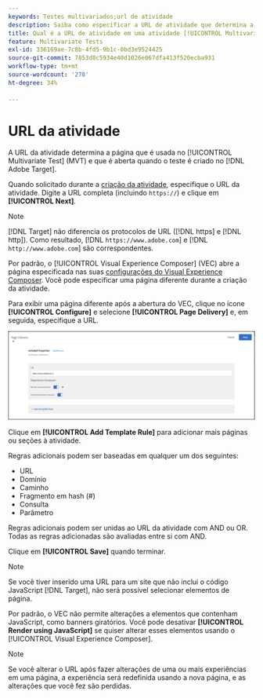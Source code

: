 ```yaml
---
keywords: Testes multivariados;url de atividade
description: Saiba como especificar a URL de atividade que determina a página que é usada no teste e que é aberta quando a atividade [!UICONTROL Multivariate Test] é criada usando  [!DNL Adobe Target].
title: Qual é a URL de atividade em uma atividade [!UICONTROL Multivariate Test] (MVT)?
feature: Multivariate Tests
exl-id: 336169ae-7c8b-4fd5-9b1c-0bd3e9524425
source-git-commit: 7853d8c5934e40d1026e067dfa413f520ecba931
workflow-type: tm+mt
source-wordcount: '278'
ht-degree: 34%

---
```


# URL da atividade

A URL da atividade determina a página que é usada no [!UICONTROL Multivariate Test] (MVT) e que é aberta quando o teste é criado no [!DNL Adobe Target].

Quando solicitado durante a [criação da atividade](/help/main/c-activities/c-multivariate-testing/t-create-multivariate-test/create-multivariate-test.md), especifique o URL da atividade. Digite a URL completa (incluindo `https://`) e clique em **[!UICONTROL Next]**.

>[!NOTE]
>
>[!DNL Target] não diferencia os protocolos de URL ([!DNL https] e [!DNL http]). Como resultado, [!DNL `https://www.adobe.com`] e [!DNL `http://www.adobe.com`] são correspondentes.

Por padrão, o [!UICONTROL Visual Experience Composer] (VEC) abre a página especificada nas suas [configurações do Visual Experience Composer](/help/main/administrating-target/visual-experience-composer-set-up.md). Você pode especificar uma página diferente durante a criação da atividade.

Para exibir uma página diferente após a abertura do VEC, clique no ícone **[!UICONTROL Configure]** e selecione **[!UICONTROL Page Delivery]** e, em seguida, especifique a URL.

![Caixa de diálogo Entrega de página](/help/main/c-activities/c-multivariate-testing/t-create-multivariate-test/assets/url-config.png)

Clique em **[!UICONTROL Add Template Rule]** para adicionar mais páginas ou seções à atividade.

Regras adicionais podem ser baseadas em qualquer um dos seguintes:

* URL
* Domínio
* Caminho
* Fragmento em hash (#)
* Consulta
* Parâmetro

Regras adicionais podem ser unidas ao URL da atividade com AND ou OR. Todas as regras adicionadas são avaliadas entre si com AND.

Clique em **[!UICONTROL Save]** quando terminar.

>[!NOTE]
>
>Se você tiver inserido uma URL para um site que não inclui o código JavaScript [!DNL Target], não será possível selecionar elementos de página.

Por padrão, o VEC não permite alterações a elementos que contenham JavaScript, como banners giratórios. Você pode desativar **[!UICONTROL Render using JavaScript]** se quiser alterar esses elementos usando o [!UICONTROL Visual Experience Composer].

>[!NOTE]
>
>Se você alterar o URL após fazer alterações de uma ou mais experiências em uma página, a experiência será redefinida usando a nova página, e as alterações que você fez são perdidas.
